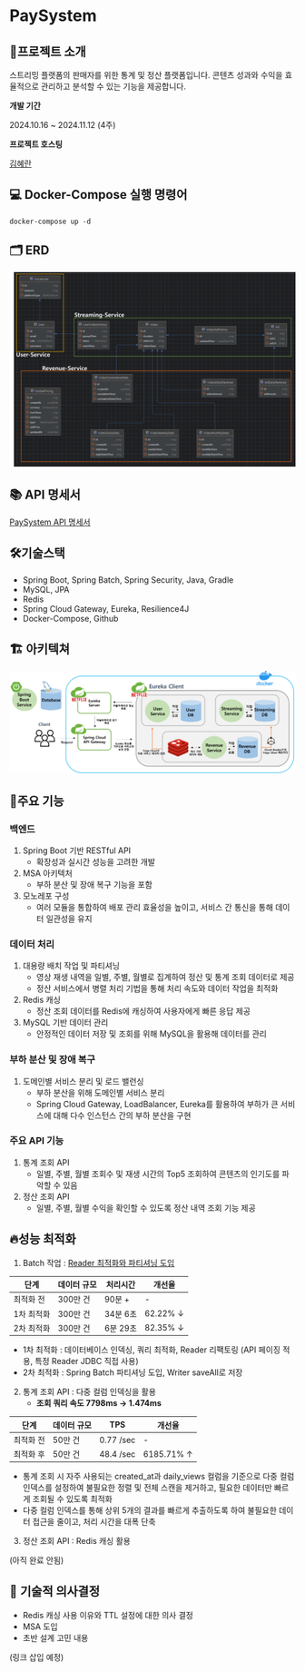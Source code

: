 # PaySystem

## 🚀프로젝트 소개

스트리밍 플랫폼의 판매자를 위한 통계 및 정산 플랫폼입니다. 콘텐츠 성과와 수익을 효율적으로 관리하고 분석할 수 있는 기능을 제공합니다.

**개발 기간**

2024.10.16 ~ 2024.11.12 (4주)

**프로젝트 호스팅**

[김혜란](https://github.com/hiek2001)


## 💻 Docker-Compose 실행 명령어

```
docker-compose up -d
```



## 🗂 ERD

![ex_screenshot](./image/ERD.png)

## 📚 API 명세서

[PaySystem API 명세서](https://documenter.getpostman.com/view/19722199/2sAY55ad9r)


## 🛠기술스택
- Spring Boot, Spring Batch, Spring Security, Java, Gradle
- MySQL, JPA
- Redis
- Spring Cloud Gateway, Eureka, Resilience4J
- Docker-Compose, Github

## 🏗 아키텍쳐

![ex_screenshot](./image/paySystem_architecture.png)

## 🌟주요 기능

### 백엔드
1. Spring Boot 기반 RESTful API
    -  확장성과 실시간 성능을 고려한  개발
2. MSA 아키텍처
    -  부하 분산 및 장애 복구 기능을 포함
3. 모노레포 구성
    -  여러 모듈을 통합하여 배포 관리 효율성을 높이고, 서비스 간 통신을 통해 데이터 일관성을 유지

### 데이터 처리
1. 대용량 배치 작업 및 파티셔닝
    -  영상 재생 내역을 일별, 주별, 월별로 집계하여 정산 및 통계 조회 데이터로 제공
    -  정산 서비스에서 병렬 처리 기법을 통해 처리 속도와 데이터 작업을 최적화
2. Redis 캐싱
    -  정산 조회 데이터를 Redis에 캐싱하여 사용자에게 빠른 응답 제공
3. MySQL 기반 데이터 관리
    -  안정적인 데이터 저장 및 조회를 위해 MySQL을 활용해 데이터를 관리

### 부하 분산 및 장애 복구
1. 도메인별 서비스 분리 및 로드 밸런싱
    -  부하 분산을 위해 도메인별 서비스 분리
    -  Spring Cloud Gateway, LoadBalancer, Eureka를 활용하여 부하가 큰 서비스에 대해 다수 인스턴스 간의 부하 분산을 구현

### 주요 API 기능
1. 통계 조회 API
    -  일별, 주별, 월별 조회수 및 재생 시간의 Top5 조회하여 콘텐츠의 인기도를 파악할 수 있음
2. 정산 조회 API
    -  일별, 주별, 월별 수익을 확인할 수 있도록 정산 내역 조회 기능 제공

## 🔥성능 최적화

1. Batch 작업 : 
   [Reader 최적화와 파티셔닝 도입](https://ranny-devlog.tistory.com/entry/%EC%84%B1%EB%8A%A5-%EC%B5%9C%EC%A0%81%ED%99%94-300%EB%A7%8C-%EA%B1%B4%EC%9D%98-%EB%B0%B0%EC%B9%98-%EC%9E%91%EC%97%85%EC%9D%84-%EC%84%B1%EB%8A%A5-%EA%B0%9C%EC%84%A0%ED%95%B4%EB%B3%B4%EC%9E%90-8235-%EA%B0%9C%EC%84%A0)

| 단계 | 데이터 규모 | 처리시간 | 개선율 |
| --- | --- | --- | --- |
| 최적화 전 | 300만 건 | 90분 + | - |
| 1차 최적화 | 300만 건 | 34분 6초 | 62.22% ↓ |
| 2차 최적화 | 300만 건 | 6분 29초 | 82.35% ↓ |

- 1차 최적화 : 데이터베이스 인덱싱, 쿼리 최적화, Reader 리팩토링 (API 페이징 적용, 특정 Reader JDBC 직접 사용)
- 2차 최적화 : Spring Batch 파티셔닝 도입, Writer saveAll로 저장



2. 통계 조회 API : 다중 컬럼 인덱싱을 활용
    -  **조회 쿼리 속도 7798ms -> 1.474ms**

| 단계 | 데이터 규모 | TPS | 개선율 |
| --- | --- | --- | --- |
| 최적화 전 | 50만 건 | 0.77 /sec | - |
| 최적화 후 | 50만 건 | 48.4 /sec | 6185.71% ↑ |

- 통계 조회 시 자주 사용되는 created_at과 daily_views 컬럼을 기준으로 다중 컬럼 인덱스를 설정하여 불필요한 정렬 및 전체 스캔을 제거하고, 필요한 데이터만 빠르게 조회될 수 있도록 최적화
- 다중 컬럼 인덱스를 통해 상위 5개의 결과를 빠르게 추출하도록 하여 불필요한 데이터 접근을 줄이고, 처리 시간을 대폭 단축

3. 정산 조회 API : Redis 캐싱 활용

(아직 완료 안됨)

## 💭 기술적 의사결정
-  Redis 캐싱 사용 이유와 TTL 설정에 대한 의사 결정
- MSA 도입
- 초반 설계 고민 내용

(링크 삽입 예정)
